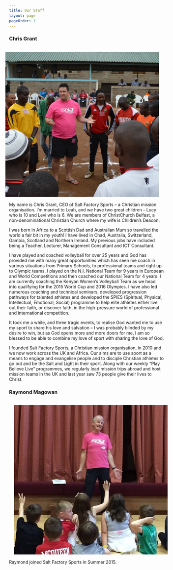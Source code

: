 ```yaml
---
title: Our Staff
layout: page
pageOrder: 1
---
```

### Chris Grant
<img src='/pages/about/images/chris_g.jpg' alt='Chris Grant in Action in Kenya' width="500" style='width:500px; float:right; padding:16px;'></img>
My name is Chris Grant, CEO of Salt Factory Sports – a Christian mission organisation.  I’m married to Leah, and we have two great children – Lucy who is 10 and Levi who is 6.  We are members of ChristChurch Belfast, a non-denominational Christian Church where my wife is Children’s Deacon.

I was born in Africa to a Scottish Dad and Australian Mum so travelled the world a fair bit in my youth!  I have lived in Chad, Australia, Switzerland, Gambia, Scotland and Northern Ireland.  My previous jobs have included being a Teacher, Lecturer, Management Consultant and ICT Consultant.

I have played and coached volleyball for over 25 years and God has provided me with many great opportunities which has seen me coach in various situations from Primary Schools, to professional teams and right up to Olympic teams.  I played on the N.I. National Team for 9 years in European and World Competitions and then coached our National Team for 4 years.   I am currently coaching the Kenyan Women’s Volleyball Team as we head into qualifying for the 2015 World Cup and 2016 Olympics.  I have also led numerous coaching and technical seminars, developed progression pathways for talented athletes and developed the SPIES (Spiritual, Physical, Intellectual, Emotional, Social) programme to help elite athletes either live out their faith, or discover faith, in the high-pressure world of professional and international competition.

It took me a while, and three tragic events, to realise God wanted me to use my sport to share his love and salvation – I was probably blinded by my desire to win, but as God opens more and more doors for me, I am so blessed to be able to combine my love of sport with sharing the love of God.

I founded Salt Factory Sports, a Christian mission organisation, in 2010 and we now work across the UK and Africa.  Our aims are to use sport as a means to engage and evangelise people and to disciple Christian athletes to go out and be the Salt and Light in their sport.  Along with our weekly “Play Believe Live” programmes, we regularly lead mission trips abroad and host mission teams in the UK and last year saw 73 people give their lives to Christ.


### Raymond Magowan

<img src='/pages/about/images/raymond.jpg' alt='Raymond at Summer Madness' width="500" style='width:500px; float:left; padding:16px;'></img>
Raymond joined Salt Factory Sports in Summer 2015.